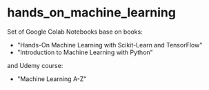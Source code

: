 # hands_on_machine_learning

Set of Google Colab Notebooks base on books:
- "Hands-On Machine Learning with Scikit-Learn and TensorFlow"
- "Introduction to Machine Learning with Python"

and Udemy course:
- "Machine Learning A-Z"

